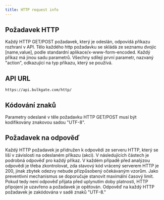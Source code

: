 ```yaml
---
title: HTTP request info
---
```


## Požadavek HTTP
Každý HTTP GET/POST požadavek, který je odeslán, odpovídá příkazu rozhraní v API. Tělo každého http požadavku se skládá ze seznamu dvojic [name,value], podle standardní aplikace/x-www-form-encoded. Každý příkaz má jinou sadu parametrů. Všechny sdílejí první parametr, nazvaný "action", odkazující na typ příkazu, který se používá.  

## API URL
``` url
https://api.bulkgate.com/http/
```

## Kódování znaků
Parametry odeslané v těle požadavku HTTP GET/POST musí být kodifikovány znakovou sadou "UTF-8".

## Požadavek na odpověď
Každý HTTP požadavek je přidružen k odpovědi ze serveru HTTP, který se liší v závislosti na odeslaném příkazu (akci). V následujících částech je podrobná odpověď pro každý příkaz. V každém případě před analýzou odpovědi je třeba zkontrolovat, zda stavový kód vrácený serverem HTTP je 200, jinak zbytek odezvy nebude přizpůsobený očekávaným vzorům. Jako preventivní mechanismus se doporučuje stanovit maximální časový limit. Pokud tedy není odpověď přijata před uplynutím doby platnosti, HTTP připojení je uzavřeno a požadavek je opětován. Odpověď na každý HTTP požadavek je zakódována v sadě znaků "UTF-8."
